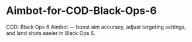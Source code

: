 # Aimbot-for-COD-Black-Ops-6
COD: Black Ops 6 Aimbot — boost aim accuracy, adjust targeting settings, and land shots easier in Black Ops 6.
